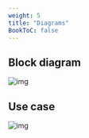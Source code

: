```yaml
---
weight: 5
title: "Diagrams"
BookToC: false
---
```


## Block diagram
![img](/images/ESP_boards_Architecture.svg)

## Use case
![img](/images/Battery_Protection_IC_use_case.svg)
